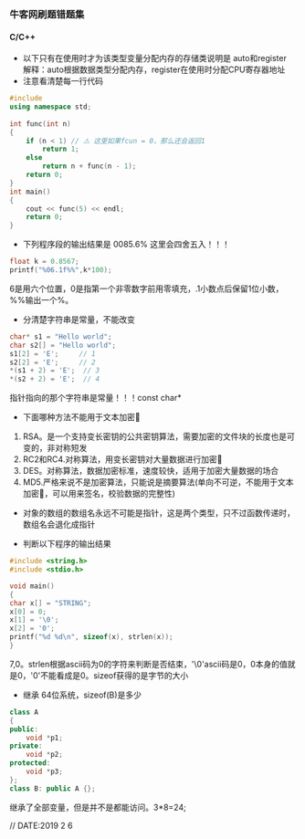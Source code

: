 ### 牛客网刷题错题集
#### C/C++
* 以下只有在使用时才为该类型变量分配内存的存储类说明是 auto和register<br>
解释：auto根据数据类型分配内存，register在使用时分配CPU寄存器地址
* 注意看清楚每一行代码
```cpp
#include
using namespace std;
 
int func(int n)
{
    if (n < 1) // ⚠️ 这里如果fcun = 0，那么还会返回1
        return 1;
    else
        return n + func(n - 1);
    return 0;
}
int main()
{
    cout << func(5) << endl;
    return 0;
}
```
* 下列程序段的输出结果是  0085.6% 这里会四舍五入！！！
```cpp
float k = 0.8567;
printf("%06.1f%%",k*100);
```
6是用六个位置，0是指第一个非零数字前用零填充，.1小数点后保留1位小数，%%输出一个%。<br>

* 分清楚字符串是常量，不能改变<br>
```cpp
char* s1 = "Hello world";
char s2[] = "Hello world";
s1[2] = 'E';     // 1
s2[2] = 'E';     // 2
*(s1 + 2) = 'E';  // 3
*(s2 + 2) = 'E';  // 4
```
指针指向的那个字符串是常量！！！const char* <br>

* 下面哪种方法不能用于文本加密🔐<br>
1. RSA。是一个支持变长密钥的公共密钥算法，需要加密的文件块的长度也是可变的，非对称短发
2. RC2和RC4.对称算法，用变长密钥对大量数据进行加密🔐
3. DES。对称算法，数据加密标准，速度较快，适用于加密大量数据的场合
4. MD5.严格来说不是加密算法，只能说是摘要算法(单向不可逆，不能用于文本加密🔐，可以用来签名，校验数据的完整性)

* 对象的数组的数组名永远不可能是指针，这是两个类型，只不过函数传递时，数组名会退化成指针

* 判断以下程序的输出结果
```cpp
#include <string.h>
#include <stdio.h>

void main()
{
char x[] = "STRING";
x[0] = 0;
x[1] = '\0';
x[2] = '0';
printf("%d %d\n", sizeof(x), strlen(x));
}
```
7,0。strlen根据ascii码为0的字符来判断是否结束，'\0'ascii码是0，0本身的值就是0，'0'不能看成是0。sizeof获得的是字节的大小

* 继承 64位系统，sizeof(B)是多少
```cpp
class A
{
public:
    void *p1;
private:
    void *p2;
protected:
    void *p3;
};
class B: public A {};
```
继承了全部变量，但是并不是都能访问。3*8=24;

// DATE:2019 2 6